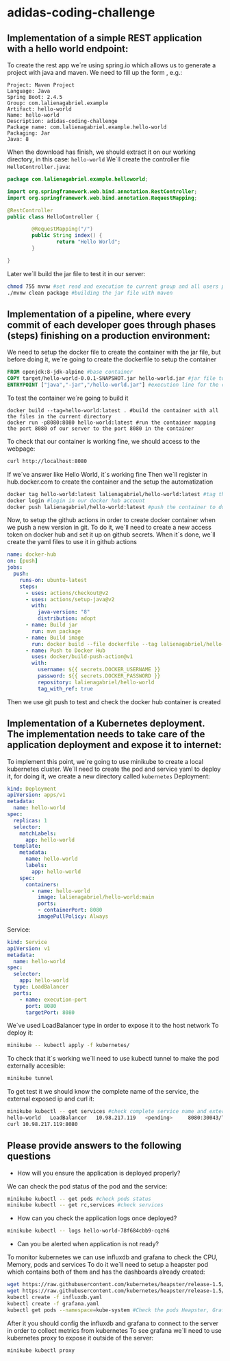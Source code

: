 # adidas-coding-challenge

## Implementation of a simple REST application with a hello world endpoint:

To create the rest app we´re using spring.io which allows us to generate a project with java and maven.
We need to fill up the form , e.g.:
```maven
Project: Maven Project
Language: Java
Spring Boot: 2.4.5
Group: com.lalienagabriel.example
Artifact: hello-world
Name: hello-world
Description: adidas-coding-challenge
Package name: com.lalienagabriel.example.hello-world
Packaging: Jar
Java: 8
```
When the download has finish, we should extract it on our working directory, in this case: ```hello-world```
We´ll create the controller file ```HelloController.java```:
```java
package com.lalienagabriel.example.helloworld;

import org.springframework.web.bind.annotation.RestController;
import org.springframework.web.bind.annotation.RequestMapping;

@RestController
public class HelloController {

        @RequestMapping("/")
        public String index() {
                return "Hello World";
        }

}
```
Later we´ll build the jar file to test it in our server:
```bash
chmod 755 mvnw #set read and execution to current group and all users plus write to the current user
./mvnw clean package #building the jar file with maven
```
## Implementation of a pipeline, where every commit of each developer goes through phases (steps) finishing on a production environment:

We need to setup the docker file to create the container with the jar file, but before doing it, we´re going to create the dockerfile to setup the container
```dockerfile
FROM openjdk:8-jdk-alpine #base container
COPY target/hello-world-0.0.1-SNAPSHOT.jar hello-world.jar #jar file to add to the container with the new name
ENTRYPOINT ["java","-jar","/hello-world.jar"] #execution line for the container
```
To test the container we´re going to build it
```docker
docker build --tag=hello-world:latest . #build the container with all the files in the current directory
docker run -p8080:8080 hello-world:latest #run the container mapping the port 8080 of our server to the port 8080 in the container
```
To check that our container is working fine, we should access to the webpage:
```bash
curl http://localhost:8080
```
If we´ve answer like Hello World, it´s working fine
Then we´ll register in hub.docker.com to create the container and the setup the automatization
```bash
docker tag hello-world:latest lalienagabriel/hello-world:latest #tag the container to upload in docker hub
docker login #login in our docker hub account
docker push lalienagabriel/hello-world:latest #push the container to docker hub
```
Now, to setup the github actions in order to create docker container when we push a new version in git.
To do it, we´ll need to create a new access token on docker hub and set it up on github secrets. 
When it´s done, we´ll create the yaml files to use it in github actions
```yaml
name: docker-hub
on: [push]
jobs:
  push:
    runs-on: ubuntu-latest
    steps:
      - uses: actions/checkout@v2
      - uses: actions/setup-java@v2
        with:
          java-version: "8"
          distribution: adopt
      - name: Build jar
        run: mvn package
      - name: Build image
        run: docker build --file dockerfile --tag lalienagabriel/hello-world .
      - name: Push to Docker Hub
        uses: docker/build-push-action@v1
        with:
          username: ${{ secrets.DOCKER_USERNAME }}
          password: ${{ secrets.DOCKER_PASSWORD }}
          repository: lalienagabriel/hello-world
          tag_with_ref: true
```
Then we use git push to test and check the docker hub container is created

## Implementation of a Kubernetes deployment. The implementation needs to take care of the application deployment and expose it to internet:

To implement this point, we´re going to use minikube to create a local kubernetes cluster.
We´ll need to create the pod and service yaml to deploy it, for doing it, we create a new directory called ```kubernetes```
Deployment:
```yaml
kind: Deployment
apiVersion: apps/v1
metadata:
  name: hello-world
spec:
  replicas: 1
  selector:
    matchLabels:
      app: hello-world
  template:
    metadata:
      name: hello-world
      labels:
        app: hello-world
    spec:
      containers:
        - name: hello-world
          image: lalienagabriel/hello-world:main
          ports:
          - containerPort: 8080
          imagePullPolicy: Always
```
Service:
```yaml
kind: Service
apiVersion: v1
metadata:
  name: hello-world
spec:
  selector:
    app: hello-world
  type: LoadBalancer
  ports:
    - name: execution-port
      port: 8080
      targetPort: 8080
```
We´ve used LoadBalancer type in order to expose it to the host network
To deploy it:
```bash
minikube -- kubectl apply -f kubernetes/
```
To check that it´s working we´ll need to use kubectl tunnel to make the pod externally accesible:
```bash
minikube tunnel
```
To get test it we should know the complete name of the service, the external exposed ip and curl it:
```bash
minikube kubectl -- get services #check complete service name and external ip
hello-world   LoadBalancer   10.98.217.119   <pending>     8080:30043/TCP   11h
curl 10.98.217.119:8080
```

## Please provide answers to the following questions

- How will you ensure the application is deployed properly?

We can check the pod status of the pod and the service:
```bash
minikube kubectl -- get pods #check pods status
minikube kubectl -- get rc,services #check services
```

- How can you check the application logs once deployed?

```bash
minikube kubectl -- logs hello-world-78f684cbb9-cqzh6
```

- Can you be alerted when application is not ready?

To monitor kubernetes we can use influxdb and grafana to check the CPU, Memory, pods and services
To do it we´ll need to setup a heapster pod which contains both of them and has the dashboards already created:
```bash
wget https://raw.githubusercontent.com/kubernetes/heapster/release-1.5/deploy/kube-config/influxdb/influxdb.yaml
wget https://raw.githubusercontent.com/kubernetes/heapster/release-1.5/deploy/kube-config/influxdb/grafana.yaml
kubectl create -f influxdb.yaml
kubectl create -f grafana.yaml
kubectl get pods --namespace=kube-system #Check the pods Heapster, Grafana and InfluxDB are running
```
After it you should config the influxdb and grafana to connect to the server in order to collect metrics from kubernetes
To see grafana we´ll need to use kubernetes proxy to expose it outside of the server:
```bash
minikube kubectl proxy
```
